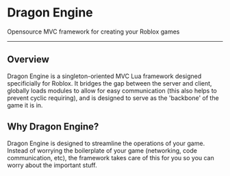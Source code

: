 # Dragon Engine

Opensource MVC framework for creating your Roblox games

<hr/>

## Overview
Dragon Engine is a singleton-oriented MVC Lua framework designed specificially for Roblox. It bridges the gap between the server and client, globally loads modules to allow for easy communication (this also helps to prevent cyclic requiring), and is designed to serve as the 'backbone' of the game it is in.

## Why Dragon Engine?
Dragon Engine is designed to streamline the operations of your game. Instead of worrying the boilerplate of your game (networking, code communication, etc), the framework takes care of this for you so you can worry about the important stuff.